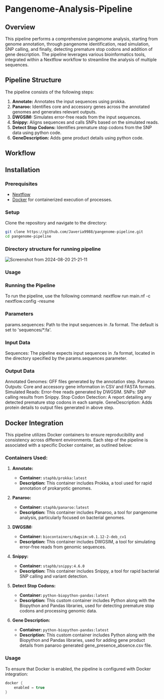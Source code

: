 # Pangenome-Analysis-Pipeline

## Overview
This pipeline performs a comprehensive pangenome analysis, starting from genome annotation, through pangenome identification, read simulation, SNP calling, and finally, detecting premature stop codons and addition of gene description. The pipeline leverages various bioinformatics tools, integrated within a Nextflow workflow to streamline the analysis of multiple sequences.

## Pipeline Structure
The pipeline consists of the following steps:

1. **Annotate:** Annotates the input sequences using prokka.
2. **Panaroo:** Identifies core and accessory genes across the annotated genomes and generates relevant outputs.
3. **DWGSIM:** Simulates error-free reads from the input sequences.
4. **Snippy:** Aligns sequences and calls SNPs based on the simulated reads.
5. **Detect Stop Codons:** Identifies premature stop codons from the SNP data using python code.
6. **GeneDescription:** Adds gene product details using python code.

## Workflow


## Installation

### Prerequisites
- [Nextflow](https://www.nextflow.io/)
- [Docker](https://www.docker.com/) for containerized execution of processes.

### Setup
Clone the repository and navigate to the directory:
```bash
git clone https://github.com/Javeria9988/pangenome-pipeline.git
cd pangenome-pipeline
```
### Directory structure for running pipeline
![Screenshot from 2024-08-20 21-21-11](https://github.com/user-attachments/assets/b1d4c0b9-df32-4e07-902d-e387013f464b)

### Usage
### Running the Pipeline
To run the pipeline, use the following command:
nextflow run main.nf -c nextflow.config -resume

### Parameters
params.sequences: Path to the input sequences in .fa format. The default is set to 'sequences/*.fa'.

### Input Data
Sequences: The pipeline expects input sequences in .fa format, located in the directory specified by the params.sequences parameter.

### Output Data
Annotated Genomes: GFF files generated by the annotation step.
Panaroo Outputs: Core and accessory gene information in CSV and FASTA formats.
Simulated Reads: Error-free reads generated by DWGSIM.
SNPs: SNP calling results from Snippy.
Stop Codon Detection: A report detailing any detected premature stop codons in each sample.
GeneDescription: Adds protein details to output files generated in above step.

## Docker Integration
This pipeline utilizes Docker containers to ensure reproducibility and consistency across different environments. Each step of the pipeline is associated with a specific Docker container, as outlined below:

### Containers Used:

1. **Annotate:**
   - **Container:** `staphb/prokka:latest`
   - **Description:** This container includes Prokka, a tool used for rapid annotation of prokaryotic genomes.

2. **Panaroo:**
   - **Container:** `staphb/panaroo:latest`
   - **Description:** This container includes Panaroo, a tool for pangenome analysis, particularly focused on bacterial genomes.

3. **DWGSIM:**
   - **Container:** `biocontainers/dwgsim:v0.1.12-2-deb_cv1`
   - **Description:** This container includes DWGSIM, a tool for simulating error-free reads from genomic sequences.

4. **Snippy:**
   - **Container:** `staphb/snippy:4.6.0`
   - **Description:** This container includes Snippy, a tool for rapid bacterial SNP calling and variant detection.

5. **Detect Stop Codons:**
   - **Container:** `python-biopython-pandas:latest`
   - **Description:** This custom container includes Python along with the Biopython and Pandas libraries, used for detecting premature stop codons and processing genomic data.

6. **Gene Description:**
   - **Container:** `python-biopython-pandas:latest`
   - **Description:** This custom container includes Python along with the Biopython and Pandas libraries, used for adding gene product details from panaroo generated gene_presence_absence.csv file.

### Usage
To ensure that Docker is enabled, the pipeline is configured with Docker integration:

```groovy
docker {
    enabled = true
}
